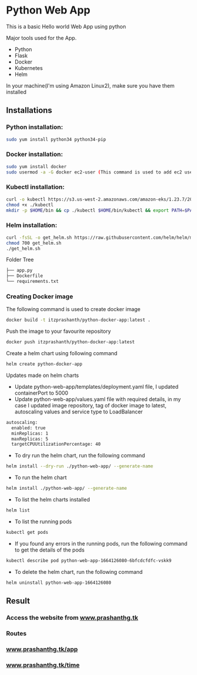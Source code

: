 # Python Web App

This is a basic Hello world Web App using python

Major tools used for the App.
- Python
- Flask
- Docker
- Kubernetes
- Helm

In your machine(I'm using Amazon Linux2), make sure you have them installed
## Installations

### Python installation:
```sh
sudo yum install python34 python34-pip
```

### Docker installation:
```sh
sudo yum install docker
sudo usermod -a -G docker ec2-user (This command is used to add ec2 user into docker group)
```

### Kubectl installation:
```sh
curl -o kubectl https://s3.us-west-2.amazonaws.com/amazon-eks/1.23.7/2022-06-29/bin/linux/amd64/kubectl
chmod +x ./kubectl
mkdir -p $HOME/bin && cp ./kubectl $HOME/bin/kubectl && export PATH=$PATH:$HOME/bin
```

### Helm installation:
```sh
curl -fsSL -o get_helm.sh https://raw.githubusercontent.com/helm/helm/main/scripts/get-helm-3
chmod 700 get_helm.sh
./get_helm.sh
```
Folder Tree
```sh
├── app.py
├── Dockerfile
└── requirements.txt
```
### Creating Docker image
The following command is used to create docker image
```sh
docker build -t itzprashanth/python-docker-app:latest .
```
Push the image to your favourite repository
```sh
docker push itzprashanth/python-docker-app:latest
```
Create a helm chart using following command
```sh
helm create python-docker-app
```
Updates made on helm charts
- Update python-web-app/templates/deployment.yaml file, I updated containerPort to 5000
- Update python-web-app/values.yaml file with required details, in my case I updated image repository, tag of docker image to latest, autoscaling values and service type to LoadBalancer
```sh
autoscaling:
  enabled: true
  minReplicas: 1
  maxReplicas: 5
  targetCPUUtilizationPercentage: 40
```
- To dry run the helm chart, run the following command
```sh
helm install --dry-run ./python-web-app/ --generate-name
```
- To run the helm chart
```sh
helm install ./python-web-app/ --generate-name
```
- To list the helm charts installed
```sh
helm list
```
- To list the running pods
```sh
kubectl get pods
```
- If you found any errors in the running pods, run the following command to get the details of the pods
```sh
kubectl describe pod python-web-app-1664126080-6bfcdcfdfc-vskk9
```
- To delete the helm chart, run the following command
```sh
helm uninstall python-web-app-1664126080
```
## Result
### Access the website from www.prashanthg.tk
### Routes
### www.prashanthg.tk/app
### www.prashanthg.tk/time

